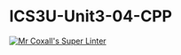 # ICS3U-Unit3-04-CPP

[![Mr Coxall's Super Linter](https://github.com/Kyanh-Pham/ICS3U-Unit3-04-CPP/workflows/Mr%20Coxall's%20Super%20Linter/badge.svg)](https://github.com/Kyanh-Pham/ICS3U-Unit3-04-CPP/actions/)
